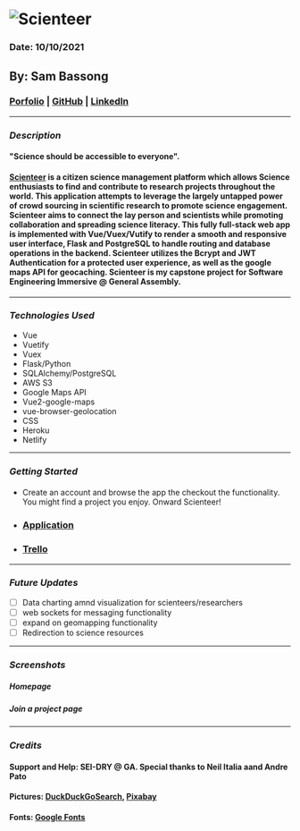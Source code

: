# ![Scienteer](https://i.imgur.com/fOsxALq.png)

### Date: 10/10/2021

## By: Sam Bassong

###  [Porfolio]() | [GitHub](https://github.com/sbassong) | [LinkedIn](https://www.linkedin.com/in/sambassong/)
***

### ***Description***
#### "Science should be accessible to everyone". 

####  [Scienteer]() is a citizen science management platform which allows Science enthusiasts to find and contribute to research projects throughout the world. This application attempts to leverage the largely untapped power of crowd sourcing in scientific research to promote science engagement. Scienteer aims to connect the lay person and scientists while promoting collaboration and spreading science literacy. This fully full-stack web app is implemented with Vue/Vuex/Vutify to render a smooth and responsive user interface, Flask and PostgreSQL to handle routing and database operations in the backend. Scienteer utilizes the Bcrypt and JWT Authentication for a protected user experience, as well as the google maps API for geocaching. Scienteer is my capstone project for Software Engineering Immersive @ General Assembly.

 
***

### ***Technologies Used***
* Vue
* Vuetify
* Vuex
* Flask/Python
* SQLAlchemy/PostgreSQL
* AWS S3 
* Google Maps API
* Vue2-google-maps
* vue-browser-geolocation
* CSS
* Heroku
* Netlify
***

### ***Getting Started***

#### 
* Create an account and browse the app the checkout the functionality. You might find a project you enjoy. Onward Scienteer!
* ###  [Application]() 
* ###  [Trello](https://trello.com/b/hLZpY931/scienteer) 
***

### ***Future Updates***

- [ ] Data charting amnd visualization for scienteers/researchers
- [ ] web sockets for messaging functionality
- [ ] expand on geomapping functionality
- [ ] Redirection to science resources

***

### ***Screenshots***

##### Homepage
<!-- ![Homepage]() -->

##### Join a project page
<!-- ![Page]() -->

##### 
<!-- ![Page]() -->
***

### ***Credits***
#### Support and Help: SEI-DRY @ GA. Special thanks to Neil Italia aand Andre Pato
#### Pictures: [DuckDuckGoSearch](https://duckduckgo.com), [Pixabay](https://pixabay.com/)
#### Fonts: [Google Fonts](https://fonts.google.com/)

